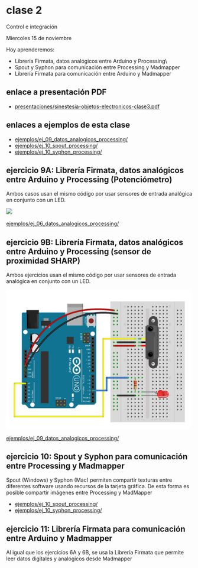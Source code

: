 # clase 2

Control e integración

Miercoles 15 de noviembre

Hoy aprenderemos:

- Librería Firmata, datos analógicos entre Arduino y Processing\
- Spout y Syphon para comunicación entre Processing y Madmapper
- Librería Firmata para comunicación entre Arduino y Madmapper

## enlace a presentación PDF
- [presentaciones/sinestesia-objetos-electronicos-clase3.pdf](./presentaciones/sinestesia-objetos-electronicos-clase3.pdf)

## enlaces a ejemplos de esta clase

- [ejemplos/ej_09_datos_analogicos_processing/](./ejemplos/ej_09_datos_analogicos_processing/)
- [ejemplos/ej_10_spout_processing/](./ejemplos/ej_10_spout_processing)
- [ejemplos/ej_10_syphon_processing/](./ejemplos/ej_10_syphon_processing)

## ejercicio 9A: Librería Firmata, datos analógicos entre Arduino y Processing (Potenciómetro)

Ambos casos usan el mismo código por usar sensores de entrada analógica en conjunto con un LED.

<img src="media/ej_06A_datos_analogicos_pot.jpg" width="500">

[ejemplos/ej_06_datos_analogicos_processing/](./ejemplos/ej_06_datos_analogicos_processing/)

## ejercicio 9B: Librería Firmata, datos analógicos entre Arduino y Processing (sensor de proximidad SHARP)

Ambos ejercicios usan el mismo código por usar sensores de entrada analógica en conjunto con un LED.

<img src="media/ej_09B_datos_analogicos_sharp.jpg" width="500">

[ejemplos/ej_09_datos_analogicos_processing/](./ejemplos/ej_09_datos_analogicos_processing/)

## ejercicio 10: Spout y Syphon para comunicación entre Processing y Madmapper

Spout (Windows) y Syphon (Mac) permiten compartir texturas entre diferentes software usando recursos de la tarjeta gráfica.
De esta forma es posible compartir imágenes entre Processing y MadMapper

- [ejemplos/ej_10_spout_processing/](./ejemplos/ej_10_spout_processing)
- [ejemplos/ej_10_syphon_processing/](./ejemplos/ej_10_syphon_processing)

## ejercicio 11: Librería Firmata para comunicación entre Arduino y Madmapper

Al igual que los ejercicios 6A y 6B, se usa la Librería Firmata que permite leer datos digitales y analógicos desde Madmapper

